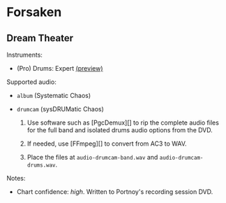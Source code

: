 # Forsaken

## Dream Theater

Instruments:

  * (Pro) Drums: Expert
    [(preview)](http://pages.cs.wisc.edu/~tolly/customs/?artist=dream-theater&title=forsaken)

Supported audio:

  * `album` (Systematic Chaos)

  * `drumcam` (sysDRUMatic Chaos)

    1. Use software such as [PgcDemux][] to rip the complete audio files
      for the full band and isolated drums audio options from the DVD.

    2. If needed, use [FFmpeg][] to convert from AC3 to WAV.

    3. Place the files at `audio-drumcam-band.wav` and `audio-drumcam-drums.wav`.

Notes:

  * Chart confidence: *high*. Written to Portnoy's recording session DVD.
